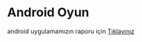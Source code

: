 ﻿Android Oyun
===========

android uygulamamızın raporu için [Tıklayınız](https://docs.google.com/a/bil.omu.edu.tr/file/d/0B4TsutOYfPa0WUlwMGlKdmJzMkE/edit)